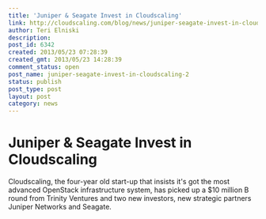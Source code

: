 ```yaml
---
title: 'Juniper & Seagate Invest in Cloudscaling'
link: http://cloudscaling.com/blog/news/juniper-seagate-invest-in-cloudscaling-2/
author: Teri Elniski
description: 
post_id: 6342
created: 2013/05/23 07:28:39
created_gmt: 2013/05/23 14:28:39
comment_status: open
post_name: juniper-seagate-invest-in-cloudscaling-2
status: publish
post_type: post
layout: post
category: news
---
```


# Juniper & Seagate Invest in Cloudscaling

Cloudscaling, the four-year old start-up that insists it's got the most advanced OpenStack infrastructure system, has picked up a $10 million B round from Trinity Ventures and two new investors, new strategic partners Juniper Networks and Seagate.